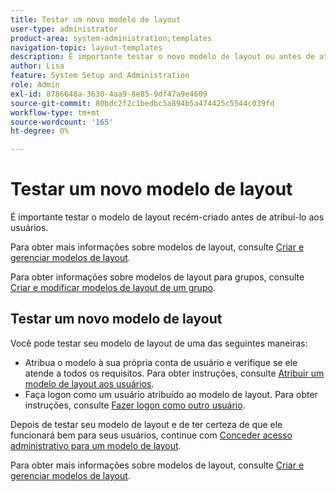 ```yaml
---
title: Testar um novo modelo de layout
user-type: administrator
product-area: system-administration;templates
navigation-topic: layout-templates
description: É importante testar o novo modelo de layout ou antes de atribuí-lo aos usuários.
author: Lisa
feature: System Setup and Administration
role: Admin
exl-id: 8786648a-3630-4aa9-8e85-9df47a9e4609
source-git-commit: 80bdc2f2c1bedbc5a894b5a474425c5544c039fd
workflow-type: tm+mt
source-wordcount: '165'
ht-degree: 0%

---
```


# Testar um novo modelo de layout

É importante testar o modelo de layout recém-criado antes de atribuí-lo aos usuários.

Para obter mais informações sobre modelos de layout, consulte [Criar e gerenciar modelos de layout](../../../administration-and-setup/customize-workfront/use-layout-templates/create-and-manage-layout-templates.md).

Para obter informações sobre modelos de layout para grupos, consulte [Criar e modificar modelos de layout de um grupo](../../../administration-and-setup/manage-groups/work-with-group-objects/create-and-modify-a-groups-layout-templates.md).

## Testar um novo modelo de layout

Você pode testar seu modelo de layout de uma das seguintes maneiras:

* Atribua o modelo à sua própria conta de usuário e verifique se ele atende a todos os requisitos. Para obter instruções, consulte [Atribuir um modelo de layout aos usuários](../../../administration-and-setup/customize-workfront/use-layout-templates/assign-users-to-layout-template.md#assign).
* Faça logon como um usuário atribuído ao modelo de layout. Para obter instruções, consulte [Fazer logon como outro usuário](../../../administration-and-setup/add-users/create-and-manage-users/log-in-as-another-user.md).

Depois de testar seu modelo de layout e de ter certeza de que ele funcionará bem para seus usuários, continue com [Conceder acesso administrativo para um modelo de layout](../../../administration-and-setup/customize-workfront/use-layout-templates/grant-admin-access-layout-template.md).

Para obter mais informações sobre modelos de layout, consulte [Criar e gerenciar modelos de layout](../../../administration-and-setup/customize-workfront/use-layout-templates/create-and-manage-layout-templates.md).
